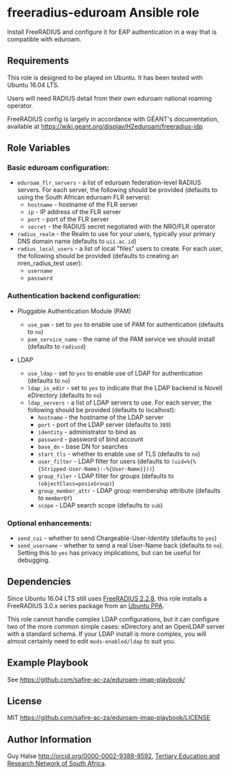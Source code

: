 freeradius-eduroam Ansible role
===============================

Install FreeRADIUS and configure it for EAP authentication in a way that is compatible with eduroam.

Requirements
------------

This role is designed to be played on Ubuntu. It has been tested with Ubuntu 16.04 LTS.

Users will need RADIUS detail from their own eduroam national roaming operator.

FreeRADIUS config is largely in accordance with GÉANT's documentation, available at <https://wiki.geant.org/display/H2eduroam/freeradius-idp>

Role Variables
--------------

### Basic eduroam configuration:

 * `eduroam_flr_servers` - a list of eduroam federation-level RADIUS servers. For each server, the following should be provided (defaults to using the South African eduroam FLR servers):
   * `hostname` - hostname of the FLR server
   * `ip` - IP address of the FLR server
   * `port` - port of the FLR server
   * `secret` - the RADIUS secret negotiated with the NRO/FLR operator
 * `radius_realm` - the Realm to use for your users, typically your primary DNS domain name (defaults to `uii.ac.id`)
 * `radius_local_users` - a list of local "files" users to create. For each user, the following should be provided (defaults to creating an nren_radius_test user):
   * `username`
   * `password`

### Authentication backend configuration:

 * Pluggable Authentication Module (PAM)
   * `use_pam` - set to `yes` to enable use of PAM for authentication (defaults to `no`)
   * `pam_service_name` - the name of the PAM service we should install (defaults to `radiusd`)

 * LDAP
   * `use_ldap` - set to `yes` to enable use of LDAP for authentication (defaults to `no`)
   * `ldap_is_edir` - set to `yes` to indicate that the LDAP backend is Novell eDirectory (defaults to `no`)
   * `ldap_servers` - a list of LDAP servers to use. For each server, the following should be provided (defaults to localhost):
     * `hostname` - the hostname of the LDAP server
     * `port` - port of the LDAP server (defaults to `389`)
     * `identity` - administrator to bind as
     * `password` - password of bind account
     * `base_dn` - base DN for searches
     * `start_tls` - whether to enable use of TLS (defaults to `no`)
     * `user_filter` - LDAP filter for users (defaults to `(uid=%{%{Stripped-User-Name}:-%{User-Name}}))`)
     * `group_filer` - LDAP filter for groups (defaults to `(objectClass=posixGroup)`)
     * `group_member_attr` - LDAP group membership attribute (defaults to `memberOf`)
     * `scope` - LDAP search scope (defaults to `sub`)

### Optional enhancements:

 * `send_cui` - whether to send Chargeable-User-Identity (defaults to `yes`)
 * `send_username` - whether to send a real User-Name back (defaults to `no`). Setting this to `yes` has privacy implications, but can be useful for debugging.

Dependencies
------------

Since Ubuntu 16.04 LTS still uses [FreeRADIUS 2.2.8](https://packages.ubuntu.com/xenial/amd64/freeradius), this role installs a FreeRADIUS 3.0.x series package from an [Ubuntu PPA](https://launchpad.net/~freeradius/+archive/ubuntu/stable-3.0/).

This role cannot handle complex LDAP configurations, but it can configure two of the more common simple cases: eDirectory and an OpenLDAP server with a standard schema. If your LDAP install is more complex, you will almost certainly need to edit `mods-enabled/ldap` to suit you.

Example Playbook
----------------

See <https://github.com/safire-ac-za/eduroam-imap-playbook/>

License
-------

MIT <https://github.com/safire-ac-za/eduroam-imap-playbook/LICENSE>

Author Information
------------------

Guy Halse <http://orcid.org/0000-0002-9388-8592>,
[Tertiary Education and Research Network of South Africa](http://www.tenet.ac.za/).
